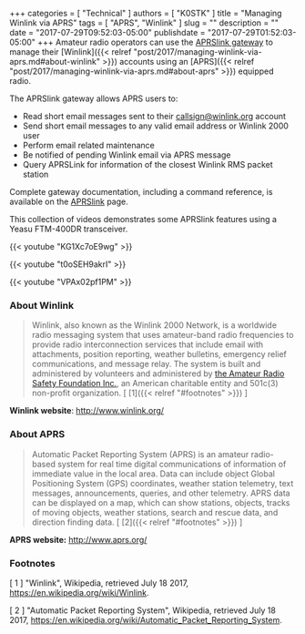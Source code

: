 +++
categories = [ "Technical" ]
authors = [ "K0STK" ]
title = "Managing Winlink via APRS"
tags = [ "APRS", "Winlink" ]
slug = ""
description = ""
date = "2017-07-29T09:52:03-05:00"
publishdate = "2017-07-29T01:52:03-05:00"
+++
Amateur radio operators can use the
[APRSlink gateway](http://www.winlink.org/APRSLink) 
to manage their
[Winlink]({{< relref "post/2017/managing-winlink-via-aprs.md#about-winlink" >}})
accounts using an
[APRS]({{< relref "post/2017/managing-winlink-via-aprs.md#about-aprs" >}})
equipped radio.

The APRSlink gateway allows APRS users to:
<!--more-->

* Read short email messages sent to their callsign@winlink.org account 
* Send short email messages to any valid email address or Winlink 2000 user
* Perform email related maintenance
* Be notified of pending Winlink email via APRS message
* Query APRSLink for information of the closest Winlink RMS packet station

Complete gateway documentation, including a command reference, is available on
the [APRSlink](http://www.winlink.org/APRSLink) page.

This collection of videos demonstrates some APRSlink features using a
Yeasu FTM-400DR transceiver.

{{< youtube "KG1Xc7oE9wg" >}}
<p></p>
{{< youtube "t0oSEH9akrI" >}}
<p></p>
{{< youtube "VPAx02pf1PM" >}}

### About Winlink

>Winlink, also known as the Winlink 2000 Network, is a worldwide radio
>messaging system that uses amateur-band radio frequencies to provide radio
>interconnection services that include email with attachments, position
>reporting, weather bulletins, emergency relief communications, and message
>relay. The system is built and administered by volunteers and administered by
>[the Amateur Radio Safety Foundation Inc.](http://www.arsfi.org/),
>an American charitable entity and 501c(3) non-profit organization.
<span style="font-style:normal;">[ [1]({{< relref "#footnotes" >}}) ]</span>

**Winlink website**: http://www.winlink.org/

### About APRS

>Automatic Packet Reporting System (APRS) is an amateur radio-based system for
>real time digital communications of information of immediate value in the
>local area. Data can include object Global Positioning System (GPS)
>coordinates, weather station telemetry, text messages, announcements,
>queries, and other telemetry. APRS data can be displayed on a map, which can
>show stations, objects, tracks of moving objects, weather stations, search
>and rescue data, and direction finding data.
<span style="font-style:normal;">[ [2]({{< relref "#footnotes" >}}) ]</span>

**APRS website:** http://www.aprs.org/

### Footnotes

[ 1 ] "Winlink",
Wikipedia, retrieved July 18 2017,
https://en.wikipedia.org/wiki/Winlink.

[ 2 ] "Automatic Packet Reporting System",
Wikipedia, retrieved July 18 2017,
https://en.wikipedia.org/wiki/Automatic_Packet_Reporting_System.


